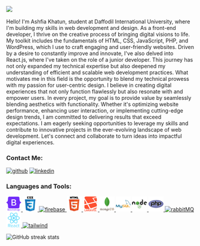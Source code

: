 ![](https://media.licdn.com/dms/image/D5616AQH6_SVUcTCy-g/profile-displaybackgroundimage-shrink_350_1400/0/1716179460358?e=1725494400&v=beta&t=pUR8U_s_xCIoRX0ktrURBb__bmTNPXlUqztFid-K7NE)

Hello! I'm Ashfia Khatun, student at Daffodil International University, where I'm building my skills in web development and design. As a front-end developer, I thrive on the creative process of bringing digital visions to life. My toolkit includes the fundamentals of HTML, CSS, JavaScript, PHP, and WordPress, which I use to craft engaging and user-friendly websites.  Driven by a desire to constantly improve and innovate, I've also delved into React.js, where I've taken on the role of a junior developer. This journey has not only expanded my technical expertise but also deepened my understanding of efficient and scalable web development practices.  What motivates me in this field is the opportunity to blend my technical prowess with my passion for user-centric design. I believe in creating digital experiences that not only function flawlessly but also resonate with and empower users.  In every project, my goal is to provide value by seamlessly blending aesthetics with functionality. Whether it's optimizing website performance, enhancing user interaction, or implementing cutting-edge design trends, I am committed to delivering results that exceed expectations.  I am eagerly seeking opportunities to leverage my skills and contribute to innovative projects in the ever-evolving landscape of web development. Let's connect and collaborate to turn ideas into impactful digital experiences.


### Contact Me:
[<img src='https://cdn.jsdelivr.net/npm/simple-icons@3.0.1/icons/github.svg' alt='github' height='40'>](https://github.com/ashfiaKhatun)  [<img src='https://cdn.jsdelivr.net/npm/simple-icons@3.0.1/icons/linkedin.svg' alt='linkedin' height='40'>](https://www.linkedin.com/in/ashfia-khatun/)  



<h3 align="left">Languages and Tools:</h3>
<p align="left"> <a href="https://getbootstrap.com" target="_blank" rel="noreferrer"> <img src="https://raw.githubusercontent.com/devicons/devicon/master/icons/bootstrap/bootstrap-plain-wordmark.svg" alt="bootstrap" width="40" height="40"/> </a> <a href="https://www.w3schools.com/css/" target="_blank" rel="noreferrer"> <img src="https://raw.githubusercontent.com/devicons/devicon/master/icons/css3/css3-original-wordmark.svg" alt="css3" width="40" height="40"/> </a> <a href="https://firebase.google.com/" target="_blank" rel="noreferrer"> <img src="https://www.vectorlogo.zone/logos/firebase/firebase-icon.svg" alt="firebase" width="40" height="40"/> </a> <a href="https://www.w3.org/html/" target="_blank" rel="noreferrer"> <img src="https://raw.githubusercontent.com/devicons/devicon/master/icons/html5/html5-original-wordmark.svg" alt="html5" width="40" height="40"/> </a> <a href="https://laravel.com/" target="_blank" rel="noreferrer"> <img src="https://raw.githubusercontent.com/devicons/devicon/master/icons/laravel/laravel-plain-wordmark.svg" alt="laravel" width="40" height="40"/> </a> <a href="https://www.mongodb.com/" target="_blank" rel="noreferrer"> <img src="https://raw.githubusercontent.com/devicons/devicon/master/icons/mongodb/mongodb-original-wordmark.svg" alt="mongodb" width="40" height="40"/> </a> <a href="https://www.mysql.com/" target="_blank" rel="noreferrer"> <img src="https://raw.githubusercontent.com/devicons/devicon/master/icons/mysql/mysql-original-wordmark.svg" alt="mysql" width="40" height="40"/> </a> <a href="https://nodejs.org" target="_blank" rel="noreferrer"> <img src="https://raw.githubusercontent.com/devicons/devicon/master/icons/nodejs/nodejs-original-wordmark.svg" alt="nodejs" width="40" height="40"/> </a> <a href="https://www.php.net" target="_blank" rel="noreferrer"> <img src="https://raw.githubusercontent.com/devicons/devicon/master/icons/php/php-original.svg" alt="php" width="40" height="40"/> </a> <a href="https://www.rabbitmq.com" target="_blank" rel="noreferrer"> <img src="https://www.vectorlogo.zone/logos/rabbitmq/rabbitmq-icon.svg" alt="rabbitMQ" width="40" height="40"/> </a> <a href="https://reactjs.org/" target="_blank" rel="noreferrer"> <img src="https://raw.githubusercontent.com/devicons/devicon/master/icons/react/react-original-wordmark.svg" alt="react" width="40" height="40"/> </a> <a href="https://tailwindcss.com/" target="_blank" rel="noreferrer"> <img src="https://www.vectorlogo.zone/logos/tailwindcss/tailwindcss-icon.svg" alt="tailwind" width="40" height="40"/> </a> </p>



![GitHub streak stats](https://streak-stats.demolab.com/?user=ashfiaKhatun)  

